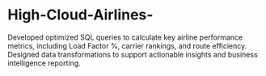 # High-Cloud-Airlines-
Developed optimized SQL queries to calculate key airline performance metrics, including Load Factor %, carrier rankings, and route efficiency. Designed data transformations to support actionable insights and business intelligence reporting.
